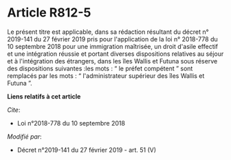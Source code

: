 # Article R812-5

Le présent titre est applicable, dans sa rédaction résultant du
décret n° 2019-141 du 27 février 2019 pris pour l'application de la loi n° 2018-778 du 10 septembre 2018 pour une immigration
maîtrisée, un droit d'asile effectif et une intégration réussie et portant diverses dispositions relatives au séjour et à
l'intégration des étrangers, dans les îles Wallis et Futuna sous réserve des dispositions suivantes :les mots : “ le préfet
compétent ” sont remplacés par les mots : “ l'administrateur supérieur des îles Wallis et Futuna ”.

**Liens relatifs à cet article**

_Cite_:

  - Loi n°2018-778 du 10 septembre 2018

_Modifié par_:

  - Décret n°2019-141 du 27 février 2019 - art. 51 (V)

